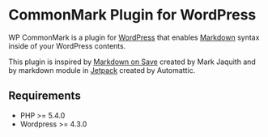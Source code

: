 # CommonMark Plugin for WordPress

WP CommonMark is a plugin for [WordPress](https://wordpress.org/) that enables [Markdown](https://daringfireball.net/projects/markdown/syntax) syntax inside of your WordPress contents.

This plugin is inspired by [Markdown on Save](https://wordpress.org/plugins/markdown-on-save/) created by Mark Jaquith and by markdown module in [Jetpack](https://wordpress.org/plugins/jetpack/) created by Automattic.

## Requirements

* PHP >= 5.4.0
* Wordpress >= 4.3.0
